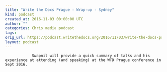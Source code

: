 ```yaml
---
title: "Write the Docs Prague - Wrap-up - Sydney"
kind: podcast
created_at: 2016-11-03 00:00:00 UTC
author: ""
categories: Chris media podcast
tags: 
orig_url: https://podcast.writethedocs.org/2016/11/03/write-the-docs-prague-meetup/
layout: podcast
---
```


                Swapnil will provide a quick summary of talks and his experience at attending (and speaking) at the WTD Prague conference in Sept 2016.
            